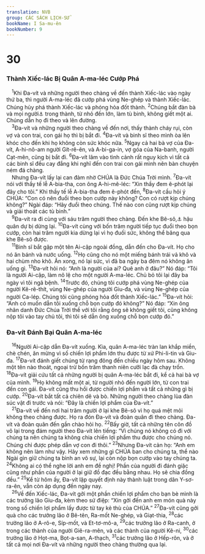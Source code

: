 ```yaml
---
translation: NVB
group: CÁC SÁCH LỊCH-SỬ
bookName: I Sa-mu-ên 
bookNumber: 9
---
```


<div class="title"><h1>30</h1><h3>Thành Xiếc-lác Bị Quân A-ma-léc Cướp Phá </h3></div>
<span class="verse 1sa_30_1"> <sup>1</sup>Khi Đa-vít và những người theo chàng về đến thành Xiếc-lác vào ngày thứ ba, thì người A-ma-léc đã cướp phá vùng Ne-ghép và thành Xiếc-lác. Chúng hủy phá thành Xiếc-lác và phóng hỏa đốt thành. </span>
<span class="verse 1sa_30_2"><sup>2</sup>Chúng bắt đàn bà và mọi người<a data-toggle="tooltip" data-placement="bottom" title="‘và mọi người’ có trong LXX, nhưng không có trong MT">⚓</a> trong thành, từ nhỏ đến lớn, làm tù binh, không giết một ai. Chúng dẫn họ đi theo và lên đường. <br/></span>
<span class="verse 1sa_30_3"> <sup>3</sup>Đa-vít và những người theo chàng về đến nơi, thấy thành cháy rụi, còn vợ và con trai, con gái họ thì bị bắt đi. </span>
<span class="verse 1sa_30_4"><sup>4</sup>Đa-vít và binh sĩ theo mình òa lên khóc cho đến khi họ không còn sức khóc nữa. </span>
<span class="verse 1sa_30_5"><sup>5</sup>Ngay cả hai bà vợ của Đa-vít, A-hi-nô-am người Gít-rê-ên, và A-bi-ga-in, vợ góa của Na-banh, người Cạt-mên, cũng bị bắt đi. </span>
<span class="verse 1sa_30_6"><sup>6</sup>Đa-vít lâm vào tình cảnh rất nguy kịch vì tất cả các binh sĩ đều cay đắng khi nghĩ đến con trai con gái mình nên bàn chuyện ném đá chàng. <br/> Nhưng Đa-vít lấy lại can đảm nhờ CHÚA là Đức Chúa Trời mình. </span>
<span class="verse 1sa_30_7"><sup>7</sup>Đa-vít nói với thầy tế lễ A-bia-tha, con ông A-hi-mê-léc: “Xin thầy đem ê-phót lại đây cho tôi.” Khi thầy tế lễ A-bia-tha đem ê-phót đến, </span>
<span class="verse 1sa_30_8"><sup>8</sup>Đa-vít cầu hỏi ý CHÚA: “Con có nên đuổi theo bọn cướp này không? Con có rượt kịp chúng không?” Ngài đáp: “Hãy đuổi theo chúng. Thế nào con cũng rượt kịp chúng và giải thoát các tù binh.” <br/></span>
<span class="verse 1sa_30_9"> <sup>9</sup>Đa-vít ra đi cùng với sáu trăm người theo chàng. Đến khe Bê-sô,<a data-toggle="tooltip" data-placement="bottom" title="cách Xiếc-lác khoảng 35km về phía tây nam">⚓</a> hậu quân dự bị dừng lại. </span>
<span class="verse 1sa_30_10"><sup>10</sup>Đa-vít cùng với bốn trăm người tiếp tục đuổi theo bọn cướp, còn hai trăm người kia dừng lại vì họ đuối sức, không thể băng qua khe Bê-sô được. <br/></span>
<span class="verse 1sa_30_11"> <sup>11</sup>Binh sĩ bắt gặp một tên Ai-cập ngoài đồng, dẫn đến cho Đa-vít. Họ cho nó ăn bánh và nước uống. </span>
<span class="verse 1sa_30_12"><sup>12</sup>Họ cũng cho nó một miếng bánh trái vả khô và hai chùm nho khô. Ăn xong, nó lại sức, vì đã ba ngày ba đêm nó không ăn uống gì. </span>
<span class="verse 1sa_30_13"><sup>13</sup>Đa-vít hỏi nó: “Anh là người của ai? Quê anh ở đâu?” Nó đáp: “Tôi là người Ai-cập, làm nô lệ cho một người A-ma-léc. Chủ bỏ tôi lại đây ba ngày vì tôi ngã bệnh. </span>
<span class="verse 1sa_30_14"><sup>14</sup>Trước đó, chúng tôi cướp phá vùng Ne-ghép của người Kê-rê-thít, vùng Ne-ghép của người Giu-đa, và vùng Ne-ghép của người Ca-lép. Chúng tôi cũng phóng hỏa đốt thành Xiếc-lác.” </span>
<span class="verse 1sa_30_15"><sup>15</sup>Đa-vít hỏi: “Anh có muốn dẫn tôi xuống chỗ bọn cướp đó không?” Nó đáp: “Xin ông nhân danh Đức Chúa Trời thề với tôi rằng ông sẽ không giết tôi, cũng không nộp tôi vào tay chủ tôi, thì tôi sẽ dẫn ông xuống chỗ bọn cướp đó.” <br/></span>
<div class="title"><h3>Đa-vít Đánh Bại Quân A-ma-léc </h3></div>
<span class="verse 1sa_30_16"> <sup>16</sup>Người Ai-cập dẫn Đa-vít xuống. Kìa, quân A-ma-léc tràn lan khắp miền, chè chén, ăn mừng vì số chiến lợi phẩm lớn thu được từ xứ Phi-li-tin và Giu-đa. </span>
<span class="verse 1sa_30_17"><sup>17</sup>Đa-vít đánh giết chúng từ rạng đông đến chiều ngày hôm sau. Không một tên nào thoát, ngoại trừ bốn trăm thanh niên cưỡi lạc đà chạy trốn. </span>
<span class="verse 1sa_30_18"><sup>18</sup>Đa-vít giải cứu tất cả những người bị quân A-ma-léc bắt đi, kể cả hai bà vợ của mình. </span>
<span class="verse 1sa_30_19"><sup>19</sup>Họ không mất một ai, từ người nhỏ đến người lớn, từ con trai đến con gái. Đa-vít cũng thu hồi được chiến lợi phẩm và tất cả những gì bị cướp. </span>
<span class="verse 1sa_30_20"><sup>20</sup>Đa-vít bắt tất cả chiên dê và bò. Những người theo chàng lùa đàn súc vật đi trước và nói: “Đây là chiến lợi phẩm của Đa-vít.” <br/></span>
<span class="verse 1sa_30_21"> <sup>21</sup>Đa-vít về đến nơi hai trăm người ở lại khe Bê-sô vì họ quá mệt mỏi không theo chàng được. Họ ra đón Đa-vít và đoàn quân đi theo chàng. Đa-vít và đoàn quân đến gần chào hỏi họ. </span>
<span class="verse 1sa_30_22"><sup>22</sup>Bấy giờ, tất cả những tên côn đồ vô lại trong đám người theo Đa-vít lên tiếng: “Vì chúng nó không có đi với chúng ta nên chúng ta không chia chiến lợi phẩm thu được cho chúng nó. Chúng chỉ được phép dẫn vợ con đi thôi.” </span>
<span class="verse 1sa_30_23"><sup>23</sup>Nhưng Đa-vít cản họ: “Anh em không nên làm như vậy. Hãy xem những gì CHÚA ban cho chúng ta, thể nào Ngài gìn giữ chúng ta bình an vô sự, lại còn nộp bọn cướp vào tay chúng ta. </span>
<span class="verse 1sa_30_24"><sup>24</sup>Không ai có thể nghe lời anh em đề nghị! Phần của người đi đánh giặc cũng như phần của người ở lại giữ đồ đạc đều bằng nhau. Họ sẽ chia đồng đều.” </span>
<span class="verse 1sa_30_25"><sup>25</sup>Kể từ hôm ấy, Đa-vít lập quyết định này thành luật trong dân Y-sơ-ra-ên, vẫn còn áp dụng đến ngày nay. <br/></span>
<span class="verse 1sa_30_26"> <sup>26</sup>Về đến Xiếc-lác, Đa-vít gởi một phần chiến lợi phẩm cho bạn bè mình là các trưởng lão Giu-đa, kèm theo sứ điệp: “Xin gởi đến anh em món quà này trong số chiến lợi phẩm lấy được từ tay kẻ thù của CHÚA.” </span>
<span class="verse 1sa_30_27"><sup>27</sup>Đa-vít cũng gởi quà cho các trưởng lão ở Bê-tên, Ra-mốt Ne-ghép, và Giạt-thia, </span>
<span class="verse 1sa_30_28"><sup>28</sup>các trưởng lão ở A-rô-e, Síp-mốt, và Et-tơ-mô-a, </span>
<span class="verse 1sa_30_29"><sup>29</sup>các trưởng lão ở Ra-canh, ở trong các thành của người Giê-ra-mên, và các thành của người Kê-ni, </span>
<span class="verse 1sa_30_30"><sup>30</sup>các trưởng lão ở Họt-ma, Bọt-a-san, A-thạch, </span>
<span class="verse 1sa_30_31"><sup>31</sup>các trưởng lão ở Hếp-rôn, và ở tất cả mọi nơi Đa-vít và những người theo chàng thường qua lại. <br/></span>
